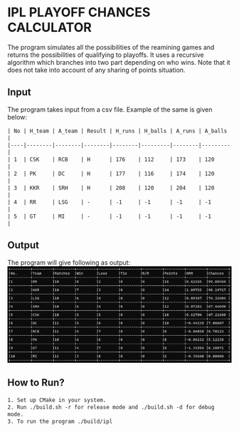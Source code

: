 # IPL PLAYOFF CHANCES CALCULATOR

The program simulates all the possibilities of the reamining games and returns the possibilities of qualifying to playoffs. It uses a recursive algorithm which branches into two part depending on who wins. Note that it does not take into account of any sharing of points situation.

## Input
The program takes input from a csv file. Example of the same is given below:
```
| No | H_team | A_team | Result | H_runs | H_balls | A_runs | A_balls |
|----|--------|--------|--------|--------|---------|--------|---------|
| 1  | CSK    | RCB    | H      | 176    | 112     | 173    | 120     |
| 2  | PK     | DC     | H      | 177    | 116     | 174    | 120     |
| 3  | KKR    | SRH    | H      | 208    | 120     | 204    | 120     |
| 4  | RR     | LSG    | -      | -1     | -1      | -1     | -1      |
| 5  | GT     | MI     | -      | -1     | -1      | -1     | -1      |
```

## Output
The program will give following as output:
![alt text](image.png)

## How to Run?
```
1. Set up CMake in your system.
2. Run ./build.sh -r for release mode and ./build.sh -d for debug mode.
3. To run the program ./build/ipl
```